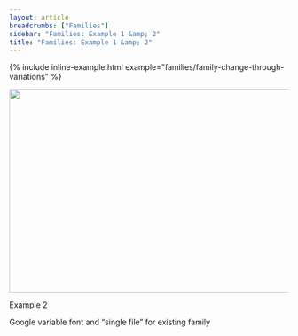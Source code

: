 ```yaml
---
layout: article
breadcrumbs: ["Families"]
sidebar: "Families: Example 1 &amp; 2"
title: "Families: Example 1 &amp; 2"
---
```

{% include inline-example.html example="families/family-change-through-variations" %}

<img alt="" src="https://lh3.googleusercontent.com/tW_6Xki9P4RA1NAl1-QUb3Ed0IJzzKEN5PfDf1EGNd_jJkv5o4MwIT6HoSYsa0sAfU8dLtwhm146vaUpHDKzV1JSpLDykLVqKAb7Zk-j-_toBF2Fq6mcjal-ntRvoGHiyg" style="width: 624.00px; height: 366.67px; margin-left: 0.00px; margin-top: 0.00px; transform: rotate(0.00rad) translateZ(0px); -webkit-transform: rotate(0.00rad) translateZ(0px);" title="">

Example 2

Google variable font and “single file” for existing family
